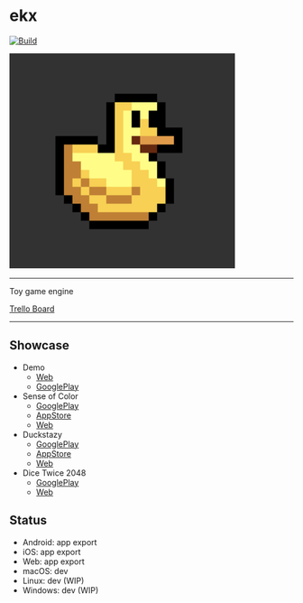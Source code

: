 # ekx

[![Build](https://github.com/highduck/ekx/actions/workflows/build.yml/badge.svg)](https://github.com/highduck/ekx/actions/workflows/build.yml)

<a href="https://github.com/highduck/ekx">
<img width="400" height="381" src="pixel-duck.png" alt="ekx">
</a>

___

Toy game engine

[Trello Board](https://trello.com/b/MW9eYAOA/ekx)

___

## Showcase

- Demo
  - [Web](https://play-ilj.web.app/)
  - [GooglePlay](https://play.google.com/store/apps/details?id=ilj.play.demo)
- Sense of Color
  - [GooglePlay](https://play.google.com/store/apps/details?id=com.eliasku.odd_color_sense_vision_test_challenge)
  - [AppStore](https://apps.apple.com/us/app/sense-of-color/id1435111697)
  - [Web](https://odd-color-sense.web.app/)
- Duckstazy
  - [GooglePlay](https://play.google.com/store/apps/details?id=com.eliasku.Duckstazy)
  - [AppStore](https://apps.apple.com/us/app/duckstazy-classic/id1465702917)
  - [Web](http://duckstazy-2018.web.app/)
- Dice Twice 2048
  - [GooglePlay](https://play.google.com/store/apps/details?id=com.eliasku.dice_twice_2048_domino_puzzle)
  - [Web](https://dice-twice-2048.web.app/)

## Status

- Android: app export
- iOS: app export
- Web: app export
- macOS: dev
- Linux: dev (WIP)
- Windows: dev (WIP)
